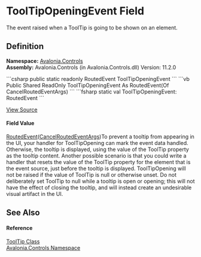 # ToolTipOpeningEvent Field


The event raised when a ToolTip is going to be shown on an element.



## Definition
**Namespace:** <a href="N_Avalonia_Controls">Avalonia.Controls</a>  
**Assembly:** Avalonia.Controls (in Avalonia.Controls.dll) Version: 11.2.0

<Tabs groupId="api-code-preview">
<TabItem value="csharp" label="C#">
```csharp
public static readonly RoutedEvent<CancelRoutedEventArgs> ToolTipOpeningEvent
```
</TabItem>
<TabItem value="vb" label="VB">
```vb
Public Shared ReadOnly ToolTipOpeningEvent As RoutedEvent(Of CancelRoutedEventArgs)
```
</TabItem>
<TabItem value="fsharp" label="F#">
```fsharp
static val ToolTipOpeningEvent: RoutedEvent<CancelRoutedEventArgs>
```
</TabItem>
</Tabs>



<a href="https://github.com/AvaloniaUI/Avalonia/tree/master/src/Avalonia.Controls/ToolTip.cs" title="View the source code">View Source</a>



#### Field Value
<a href="T_Avalonia_Interactivity_RoutedEvent_1">RoutedEvent</a>(<a href="T_Avalonia_Interactivity_CancelRoutedEventArgs">CancelRoutedEventArgs</a>)To prevent a tooltip from appearing in the UI, your handler for ToolTipOpening can mark the event data handled. Otherwise, the tooltip is displayed, using the value of the ToolTip property as the tooltip content. Another possible scenario is that you could write a handler that resets the value of the ToolTip property for the element that is the event source, just before the tooltip is displayed. ToolTipOpening will not be raised if the value of ToolTip is null or otherwise unset. Do not deliberately set ToolTip to null while a tooltip is open or opening; this will not have the effect of closing the tooltip, and will instead create an undesirable visual artifact in the UI.

## See Also


#### Reference
<a href="T_Avalonia_Controls_ToolTip">ToolTip Class</a>  
<a href="N_Avalonia_Controls">Avalonia.Controls Namespace</a>  
